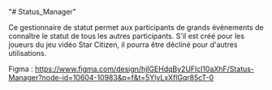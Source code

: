"# Status_Manager" 

Ce gestionnaire de statut permet aux participants de grands évènements de connaître le statut de tous les autres participants.
S'il est créé pour les joueurs du jeu vidéo Star Citizen, il pourra être décliné pour d'autres utilisations.

Figma : https://www.figma.com/design/hjlGEHdqBy2UFlcl10aXhF/Status-Manager?node-id=10604-10983&p=f&t=5YlyLxXflGqr85cT-0

